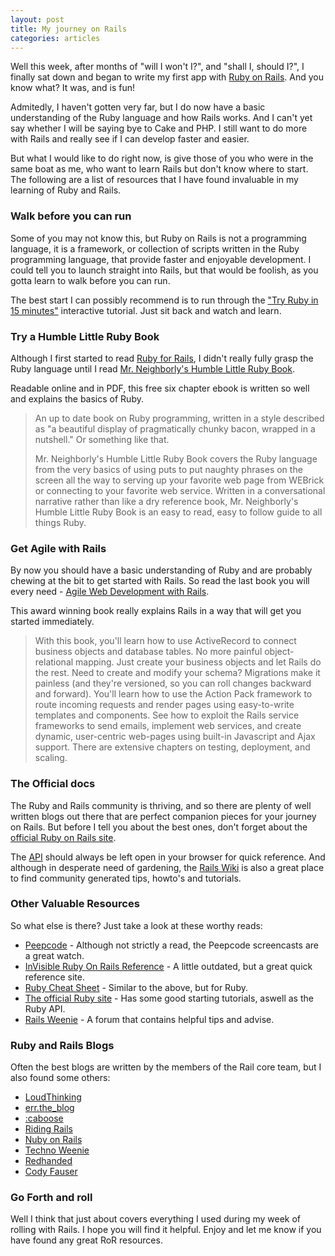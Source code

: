 ```yaml
--- 
layout: post
title: My journey on Rails
categories: articles
---
```

Well this week, after months of "will I won't I?", and "shall I, should I?", I finally sat down and began to write my first app with <a href="http://rubyonrails.com">Ruby on Rails</a>. And you know what? It was, and is fun!

Admitedly, I haven't gotten very far, but I do now have a basic understanding of the Ruby language and how Rails works. And I can't yet say whether I will be saying bye to Cake and PHP. I still want to do more with Rails and really see if I can develop faster and easier.

But what I would like to do right now, is give those of you who were in the same boat as me, who want to learn Rails but don't know where to start. The following are a list of resources that I have found invaluable in my learning of Ruby and Rails.

<h3>Walk before you can run</h3>

Some of you may not know this, but Ruby on Rails is not a programming language, it is a framework, or collection of scripts written in the Ruby programming language, that provide faster and enjoyable development. I could tell you to launch straight into Rails, but that would be foolish, as you gotta learn to walk before you can run.

The best start I can possibly recommend is to run through the <a href="http://tryruby.hobix.com/">"Try Ruby in 15 minutes"</a> interactive tutorial. Just sit back and watch and learn.

<h3>Try a Humble Little Ruby Book</h3>

Although I first started to read <a href="http://www.manning.com/black/">Ruby for Rails</a>, I didn't really fully grasp the Ruby language until I read <a href="http://www.humblelittlerubybook.com/">Mr. Neighborly's Humble Little Ruby Book</a>.

Readable online and in PDF, this free six chapter ebook is written so well and explains the basics of Ruby.

<blockquote>An up to date book on Ruby programming, written in a style described as "a beautiful display of pragmatically chunky bacon, wrapped in a nutshell." Or something like that.

Mr. Neighborly's Humble Little Ruby Book covers the Ruby language from the very basics of using puts to put naughty phrases on the screen all the way to serving up your favorite web page from WEBrick or connecting to your favorite web service. Written in a conversational narrative rather than like a dry reference book, Mr. Neighborly's Humble Little Ruby Book is an easy to read, easy to follow guide to all things Ruby.</blockquote>

<h3>Get Agile with Rails</h3>

By now you should have a basic understanding of Ruby and are probably chewing at the bit to get started with Rails. So read the last book you will every need - <a href="http://www.pragmaticprogrammer.com/title/rails/"> Agile Web Development with Rails</a>.

This award winning book really explains Rails in a way that will get you started immediately.

<blockquote>With this book, you'll learn how to use ActiveRecord to connect business objects and database tables. No more painful object-relational mapping. Just create your business objects and let Rails do the rest. Need to create and modify your schema? Migrations make it painless (and they're versioned, so you can roll changes backward and forward). You'll learn how to use the Action Pack framework to route incoming requests and render pages using easy-to-write templates and components. See how to exploit the Rails service frameworks to send emails, implement web services, and create dynamic, user-centric web-pages using built-in Javascript and Ajax support. There are extensive chapters on testing, deployment, and scaling.</blockquote>

<h3>The Official docs</h3>

The Ruby and Rails community is thriving, and so there are plenty of well written blogs out there that are perfect companion pieces for your journey on Rails. But before I tell you about the best ones, don't forget about the <a href="http://rubyonrails.com">official Ruby on Rails site</a>.

The <a href="http://wiki.rubyonrails.com">API</a> should always be left open in your browser for quick reference. And although in desperate need of gardening, the <a href="http://wiki.rubyonrails.com">Rails Wiki</a> is also a great place to find community generated tips, howto's and tutorials.

<h3>Other Valuable Resources</h3>

So what else is there? Just take a look at these worthy reads:

<ul>
	<li><a href="http://peepcode.com/">Peepcode</a> - Although not strictly a read, the Peepcode screencasts are a great watch.</li>
	<li><a href="http://blog.invisible.ch/files/rails-reference-1.1.html">InVisible Ruby On Rails Reference</a> - A little outdated, but a great quick reference site.</li>
	<li><a href="http://www.irintech.com/x1/blogarchive.php?id=463">Ruby Cheat Sheet</a> - Similar to the above, but for Ruby.</li>
	<li><a href="http://ruby-lang.org">The official Ruby site</a> - Has some good starting tutorials, aswell as the Ruby API.</li>
	<li><a href="http://www.railsweenie.com/">Rails Weenie</a> - A forum that contains helpful tips and advise.</li>
</ul>

<h3>Ruby and Rails Blogs</h3>

Often the best blogs are written by the members of the Rail core team, but I also found some others:

<ul>
	<li><a href="http://www.loudthinking.com/">LoudThinking</a></li>
	<li><a href="http://errtheblog.com/">err.the_blog</a></li>
	<li><a href="http://blog.caboo.se/">:caboose</a></li>
	<li><a href="http://weblog.rubyonrails.org/">Riding Rails</a></li>
	<li><a href="http://nubyonrails.com/">Nuby on Rails</a></li>
	<li><a href="http://weblog.techno-weenie.net/">Techno Weenie</a></li>
	<li><a href="http://redhanded.hobix.com/">Redhanded</a></li>
	<li><a href="http://www.codyfauser.com/">Cody Fauser</a></li>
</ul>

<h3>Go Forth and roll</h3>

Well I think that just about covers everything I used during my week of rolling with Rails. I hope you will find it helpful. Enjoy and let me know if you have found any great RoR resources.
